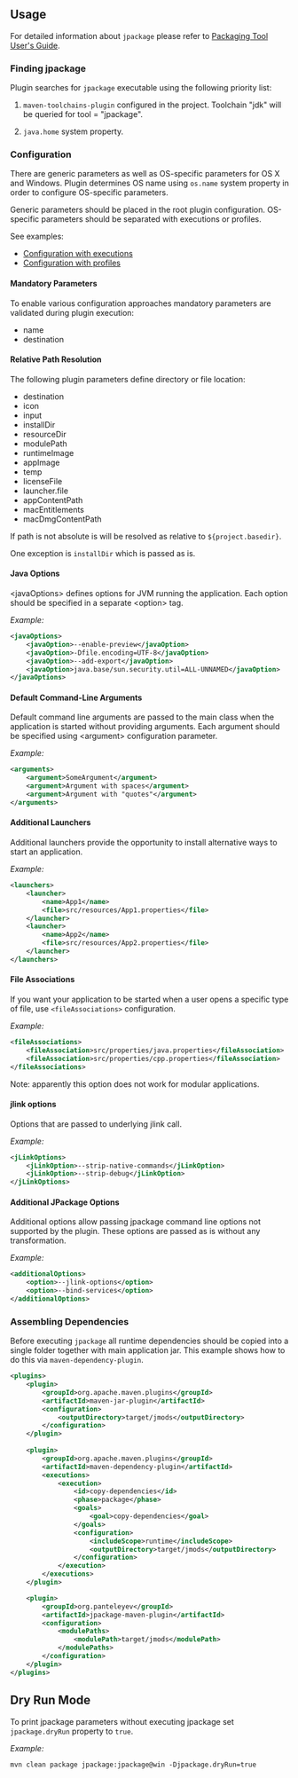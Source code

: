 ## Usage

For detailed information about ```jpackage``` please refer to
[Packaging Tool User's Guide](https://docs.oracle.com/en/java/javase/19/jpackage/packaging-tool-user-guide.pdf).

### Finding jpackage

Plugin searches for ```jpackage``` executable using the following priority list:

1. ```maven-toolchains-plugin``` configured in the project. Toolchain "jdk" will be queried for 
tool = "jpackage".

2. ```java.home``` system property.

### Configuration

There are generic parameters as well as OS-specific parameters for OS X and Windows.
Plugin determines OS name using ```os.name``` system property in order to configure OS-specific parameters.

Generic parameters should be placed in the root plugin configuration. OS-specific parameters should be separated with
executions or profiles.

See examples:

* [Configuration with executions](./examples/executions.html)
* [Configuration with profiles](./examples/profiles.html)

#### Mandatory Parameters

To enable various configuration approaches mandatory parameters are validated during plugin execution:

* name
* destination

#### Relative Path Resolution

The following plugin parameters define directory or file location:

* destination
* icon
* input
* installDir
* resourceDir 
* modulePath
* runtimeImage
* appImage  
* temp
* licenseFile
* launcher.file
* appContentPath
* macEntitlements
* macDmgContentPath
 
If path is not absolute is will be resolved as relative to ```${project.basedir}```.

One exception is ```installDir``` which is passed as is.

#### Java Options

&lt;javaOptions> defines options for JVM running the application. Each option should be specified in a separate 
&lt;option> tag.

_Example:_

```xml
<javaOptions>
    <javaOption>--enable-preview</javaOption>
    <javaOption>-Dfile.encoding=UTF-8</javaOption>
    <javaOption>--add-export</javaOption>
    <javaOption>java.base/sun.security.util=ALL-UNNAMED</javaOption>
</javaOptions>
``` 

#### Default Command-Line Arguments

Default command line arguments are passed to the main class when the application is started without providing arguments.
Each argument should be specified using &lt;argument> configuration parameter.

_Example:_

```xml
<arguments>
    <argument>SomeArgument</argument>
    <argument>Argument with spaces</argument>
    <argument>Argument with "quotes"</argument>
</arguments>
```

#### Additional Launchers

Additional launchers provide the opportunity to install alternative ways to start an application.

_Example:_

```xml
<launchers>
    <launcher>
        <name>App1</name>
        <file>src/resources/App1.properties</file>
    </launcher>
    <launcher>
        <name>App2</name>
        <file>src/resources/App2.properties</file>
    </launcher>
</launchers>
```

#### File Associations

If you want your application to be started when a user opens a specific type of file, use ```<fileAssociations>``` 
configuration.

_Example:_

```xml
<fileAssociations>
    <fileAssociation>src/properties/java.properties</fileAssociation>
    <fileAssociation>src/properties/cpp.properties</fileAssociation>
</fileAssociations>
```

Note: apparently this option does not work for modular applications.

#### jlink options

Options that are passed to underlying jlink call.

_Example:_

```xml
<jLinkOptions>
    <jLinkOption>--strip-native-commands</jLinkOption>
    <jLinkOption>--strip-debug</jLinkOption>
</jLinkOptions>
```

#### Additional JPackage Options

Additional options allow passing jpackage command line options not supported by the plugin. These options are passed as is without any transformation.

_Example:_

```xml
<additionalOptions>
    <option>--jlink-options</option>
    <option>--bind-services</option>
</additionalOptions>
```

### Assembling Dependencies

Before executing ```jpackage``` all runtime dependencies should be copied into a single folder together with main
application jar. This example shows how to do this via ```maven-dependency-plugin```.

```xml
<plugins>
    <plugin>
        <groupId>org.apache.maven.plugins</groupId>
        <artifactId>maven-jar-plugin</artifactId>
        <configuration>
            <outputDirectory>target/jmods</outputDirectory>
        </configuration>
    </plugin>
    
    <plugin>
        <groupId>org.apache.maven.plugins</groupId>
        <artifactId>maven-dependency-plugin</artifactId>
        <executions>
            <execution>
                <id>copy-dependencies</id>
                <phase>package</phase>
                <goals>
                    <goal>copy-dependencies</goal>
                </goals>
                <configuration>
                    <includeScope>runtime</includeScope>
                    <outputDirectory>target/jmods</outputDirectory>
                </configuration>
            </execution>
        </executions>
    </plugin>

    <plugin>
        <groupId>org.panteleyev</groupId>
        <artifactId>jpackage-maven-plugin</artifactId>
        <configuration>
            <modulePaths>
                <modulePath>target/jmods</modulePath>
            </modulePaths>
        </configuration>
    </plugin>
</plugins>
```

## Dry Run Mode

To print jpackage parameters without executing jpackage set ```jpackage.dryRun``` property to ```true```.

_Example:_

```
mvn clean package jpackage:jpackage@win -Djpackage.dryRun=true
```
